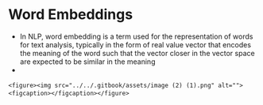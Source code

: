 # Word Embeddings

* In NLP, word embedding is a term used for the representation of words for text analysis, typically in the form of real value vector that encodes the meaning of the word such that the vector closer in the vector space are expected to be similar in the meaning
*

    <figure><img src="../../.gitbook/assets/image (2) (1).png" alt=""><figcaption></figcaption></figure>
